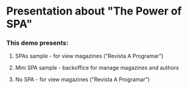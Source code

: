 # Presentation about "The Power of SPA"


### This demo presents:

1) SPAs sample - for view magazines ("Revista A Programar")

2) Mini SPA sample - backoffice for manage magazines and authors

3) No SPA - for view magazines ("Revista A Programar")
